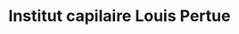 ---
title: "Institut capilaire Louis Pertue"
url: /tours/institut-capilaire-louis-pertue/
shop: coiffeur
---